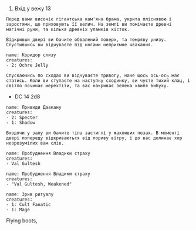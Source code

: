 1. Вхід у вежу 13
```ad-note
Перед вами височіє гігантська кам'яна брама, укрита пліснявою і заростями, що приховують її велич. На землі ви помічаєте древні магічні руни, та кілька древніх уламків кісток.
```
```ad-note
Відкривши двері ви бачите обвалений поверх, та темряву унизу. Спустившись ви відчуваєте під ногами неприємне чвакання.
```
```encounter
name: Коридор слизу
creatures: 
- 2: Ochre Jelly
```
```ad-note
Спускаючись по сходах ви відчуваєте тривогу, наче щось ось-ось має статись. Коли ви ступаєте на наступну сходинку, ви чуєте тихий клац, і світло починає мерехтіти, та вас накриває зелена хвиля вибуху.
```
- DC 14 2d8
```encounter
name: Привиди Даакану
creatures: 
- 2: Specter
- 1: Shadow
```
```ad-note
Входячи у залу ви бачите тіла застиглі у жахливих позах. В моменті двері попереду відкриваються від пориву вітру, і до вас долинає хор незрозумілих вам слів.
```
```encounter
name: Пробудження Владики страху
creatures: 
- Val Gultesh
```
```encounter
name: Пробудження Владики страху
creatures: 
- "Val Gultesh, Weakened"
```
```encounter
name: Зрив ритуалу
creatures: 
- 1: Cult Fanatic 
- 1: Mage
```
Flying boots, 